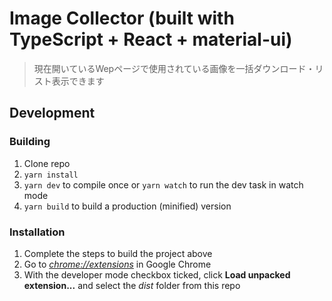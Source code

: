 # Image Collector (built with TypeScript + React + material-ui)

> 現在開いているWepページで使用されている画像を一括ダウンロード・リスト表示できます

## Development
### Building

1.  Clone repo
2.  `yarn install`
3.  `yarn dev` to compile once or `yarn watch` to run the dev task in watch mode
4.  `yarn build` to build a production (minified) version

### Installation

1.  Complete the steps to build the project above
2.  Go to [_chrome://extensions_](chrome://extensions) in Google Chrome
3.  With the developer mode checkbox ticked, click **Load unpacked extension...** and select the _dist_ folder from this repo
